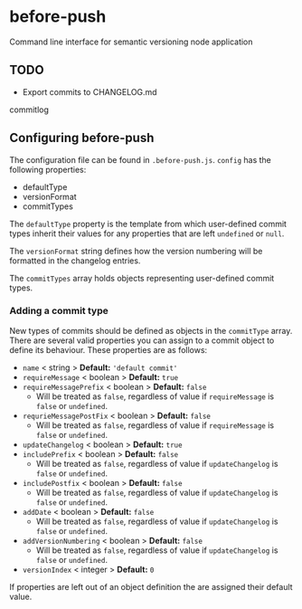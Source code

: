 # before-push
Command line interface for semantic versioning node application

## TODO
- Export commits to CHANGELOG.md

commitlog

## Configuring before-push
The configuration file can be found in `.before-push.js`.
`config` has the following properties:
- defaultType
- versionFormat
- commitTypes

The `defaultType` property is the template from which user-defined commit types inherit their values for any properties that are left `undefined` or `null`.

The `versionFormat` string defines how the version numbering will be formatted in the changelog
entries.

The `commitTypes` array holds objects representing user-defined commit types.

### Adding a commit type
New types of commits should be defined as objects in the `commitType` array. There are several valid properties you can assign to a commit object to define its behaviour. These properties are as follows:
- `name` < string > **Default:** `'default commit'`
- `requireMessage` < boolean > **Default:** `true`
- `requireMessagePrefix` < boolean > **Default:** `false`
  - Will be treated as `false`, regardless of value if `requireMessage` is `false` or `undefined`.
- `requrieMessagePostFix` < boolean > **Default:** `false`
  - Will be treated as `false`, regardless of value if `requireMessage` is `false` or `undefined`.
- `updateChangelog` < boolean > **Default:** `true`
- `includePrefix` < boolean > **Default:** `false`
  - Will be treated as `false`, regardless of value if `updateChangelog` is `false` or `undefined`.
- `includePostfix` < boolean > **Default:** `false`
  - Will be treated as `false`, regardless of value if `updateChangelog` is `false` or `undefined`.
- `addDate` < boolean > **Default:** `false`
  - Will be treated as `false`, regardless of value if `updateChangelog` is `false` or `undefined`.
- `addVersionNumbering` < boolean > **Default:** `false`
  - Will be treated as `false`, regardless of value if `updateChangelog` is `false` or `undefined`.
- `versionIndex` < integer > **Default:** `0`

If properties are left out of an object definition the are assigned their default value.
